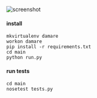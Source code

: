 ![screenshot](https://raw.githubusercontent.com/mrzl/neurodynamics/master/img/screenshot01.jpg)

#### install

    mkvirtualenv damare
    workon damare
    pip install -r requirements.txt
    cd main
    python run.py

#### run tests

    cd main
    nosetest tests.py
